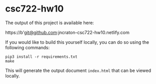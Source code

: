 # csc722-hw10

The output of this project is available here:

https://b'git@github.com:jncraton-csc722-hw10.netlify.com

If you would like to build this yourself locally, you can do so using the following commands:

    pip3 install -r requirements.txt
    make

This will generate the output document `index.html` that can be viewed locally.

